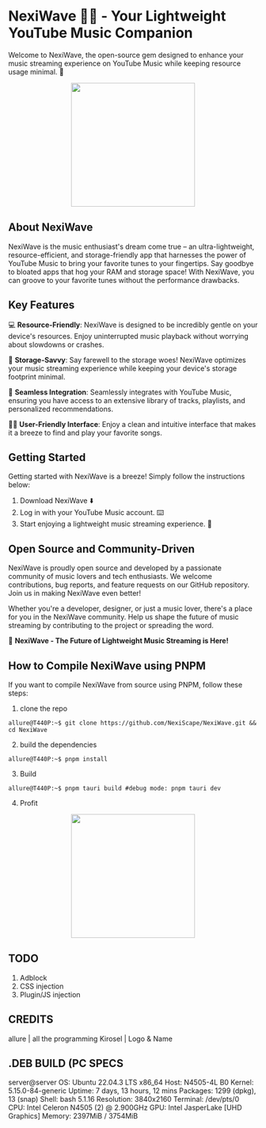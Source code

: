 # NexiWave 🎵🌊 - Your Lightweight YouTube Music Companion

Welcome to NexiWave, the open-source gem designed to enhance your music streaming experience on YouTube Music while keeping resource usage minimal. 🚀
<p align="center">
 <img width="250" height="250" src="https://github.com/NexiScape/NexisWave/assets/85907829/e8a1f779-bb99-497e-b3d7-3191b24e2727"
</p>

## About NexiWave

NexiWave is the music enthusiast's dream come true – an ultra-lightweight, resource-efficient, and storage-friendly app that harnesses the power of YouTube Music to bring your favorite tunes to your fingertips. Say goodbye to bloated apps that hog your RAM and storage space! With NexiWave, you can groove to your favorite tunes without the performance drawbacks.

## Key Features

:computer: **Resource-Friendly**: NexiWave is designed to be incredibly gentle on your device's resources. Enjoy uninterrupted music playback without worrying about slowdowns or crashes.

:floppy_disk: **Storage-Savvy**: Say farewell to the storage woes! NexiWave optimizes your music streaming experience while keeping your device's storage footprint minimal.

:hammer: **Seamless Integration**: Seamlessly integrates with YouTube Music, ensuring you have access to an extensive library of tracks, playlists, and personalized recommendations.

:man_technologist: **User-Friendly Interface**: Enjoy a clean and intuitive interface that makes it a breeze to find and play your favorite songs.

## Getting Started

Getting started with NexiWave is a breeze! Simply follow the instructions below:

1. Download NexiWave :arrow_down:
2. Log in with your YouTube Music account. :keyboard:
3. Start enjoying a lightweight music streaming experience. :musical_note:

## Open Source and Community-Driven

NexiWave is proudly open source and developed by a passionate community of music lovers and tech enthusiasts. We welcome contributions, bug reports, and feature requests on our GitHub repository. Join us in making NexiWave even better!


Whether you're a developer, designer, or just a music lover, there's a place for you in the NexiWave community. Help us shape the future of music streaming by contributing to the project or spreading the word.

🚀 **NexiWave - The Future of Lightweight Music Streaming is Here!**

## How to Compile NexiWave using PNPM

If you want to compile NexiWave from source using PNPM, follow these steps:

1. clone the repo
```console
allure@T440P:~$ git clone https://github.com/NexiScape/NexiWave.git && cd NexiWave
```
2. build the dependencies 
```console
allure@T440P:~$ pnpm install 
```
3. Build
```console
allure@T440P:~$ pnpm tauri build #debug mode: pnpm tauri dev
```
4. Profit
<p align="center">
 <img width="250" height="250" src="https://github.com/NexiScape/NexisWave/assets/85907829/715069e1-a547-4876-a490-fe56f0b47663"
</p>

## TODO
1. Adblock
2. CSS injection
3. Plugin/JS injection

## CREDITS
allure | all the programming
Kirosel | Logo & Name

## .DEB BUILD (PC SPECS
server@server
OS: Ubuntu 22.04.3 LTS x86_64
Host: N4505-4L B0
Kernel: 5.15.0-84-generic
Uptime: 7 days, 13 hours, 12 mins
Packages: 1299 (dpkg), 13 (snap)
Shell: bash 5.1.16
Resolution: 3840x2160
Terminal: /dev/pts/0
CPU: Intel Celeron N4505 (2) @ 2.900GHz
GPU: Intel JasperLake [UHD Graphics]
Memory: 2397MiB / 3754MiB